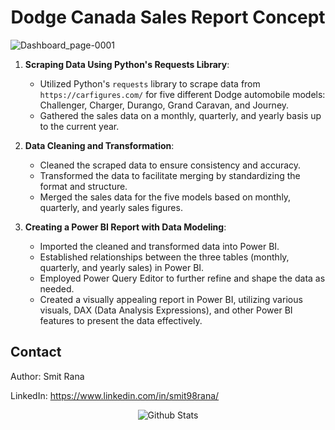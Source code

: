 <h1 align="center"> Dodge Canada Sales Report Concept </h1>

![Dashboard_page-0001](https://github.com/gentallman/stellantis_dodge_canada_sales_statistics/assets/78334851/fcde933a-7644-4622-ac71-a51a896ea101)


1. **Scraping Data Using Python's Requests Library**:
   - Utilized Python's `requests` library to scrape data from `https://carfigures.com/` for five different Dodge automobile models: Challenger, Charger, Durango, Grand Caravan, and Journey.
   - Gathered the sales data on a monthly, quarterly, and yearly basis up to the current year.

2. **Data Cleaning and Transformation**:
   - Cleaned the scraped data to ensure consistency and accuracy.
   - Transformed the data to facilitate merging by standardizing the format and structure.
   - Merged the sales data for the five models based on monthly, quarterly, and yearly sales figures.

3. **Creating a Power BI Report with Data Modeling**:
   - Imported the cleaned and transformed data into Power BI.
   - Established relationships between the three tables (monthly, quarterly, and yearly sales) in Power BI.
   - Employed Power Query Editor to further refine and shape the data as needed.
   - Created a visually appealing report in Power BI, utilizing various visuals, DAX (Data Analysis Expressions), and other Power BI features to present the data effectively.

## Contact

Author: Smit Rana

LinkedIn: https://www.linkedin.com/in/smit98rana/

<p align="center">
        <img src="https://raw.githubusercontent.com/mayhemantt/mayhemantt/Update/svg/Bottom.svg" alt="Github Stats" />
</p>
